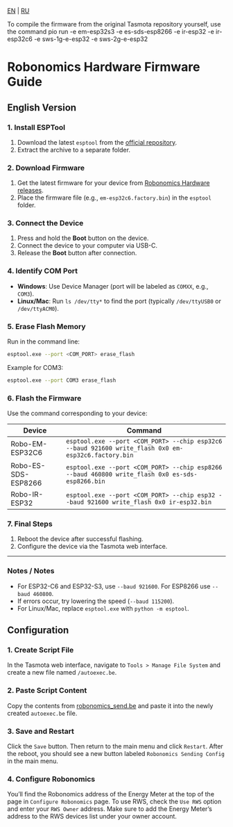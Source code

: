 [EN](./README.md) | [RU](./README.ru.md)

To compile the firmware from the original Tasmota repository yourself, use the command
pio run -e em-esp32s3 -e es-sds-esp8266 -e ir-esp32 -e ir-esp32c6 -e sws-1g-e-esp32 -e sws-2g-e-esp32

# Robonomics Hardware Firmware Guide 
## English Version

### 1. Install ESPTool
1. Download the latest `esptool` from the [official repository](https://github.com/espressif/esptool/releases).
2. Extract the archive to a separate folder.

### 2. Download Firmware
1. Get the latest firmware for your device from [Robonomics Hardware releases](https://github.com/airalab/hardware/releases).
2. Place the firmware file (e.g., `em-esp32c6.factory.bin`) in the `esptool` folder.

### 3. Connect the Device
1. Press and hold the **Boot** button on the device.
2. Connect the device to your computer via USB-C.
3. Release the **Boot** button after connection.

### 4. Identify COM Port
- **Windows**: Use Device Manager (port will be labeled as `COMXX`, e.g., `COM3`).
- **Linux/Mac**: Run `ls /dev/tty*` to find the port (typically `/dev/ttyUSB0` or `/dev/ttyACM0`).

### 5. Erase Flash Memory
Run in the command line:
```bash
esptool.exe --port <COM_PORT> erase_flash
```
Example for COM3:
```bash
esptool.exe --port COM3 erase_flash
```

### 6. Flash the Firmware
Use the command corresponding to your device:

| Device               | Command                                                                                          |
|----------------------|--------------------------------------------------------------------------------------------------|
| Robo-EM-ESP32C6      | `esptool.exe --port <COM_PORT> --chip esp32c6 --baud 921600 write_flash 0x0 em-esp32c6.factory.bin` |
| Robo-ES-SDS-ESP8266  | `esptool.exe --port <COM_PORT> --chip esp8266 --baud 460800 write_flash 0x0 es-sds-esp8266.bin`    |
| Robo-IR-ESP32        | `esptool.exe --port <COM_PORT> --chip esp32 --baud 921600 write_flash 0x0 ir-esp32.bin`            |

### 7. Final Steps
1. Reboot the device after successful flashing.
2. Configure the device via the Tasmota web interface.

---

### Notes / Notes
- For ESP32-C6 and ESP32-S3, use `--baud 921600`. For ESP8266 use `--baud 460800`.
- If errors occur, try lowering the speed (`--baud 115200`).
- For Linux/Mac, replace `esptool.exe` with `python -m esptool`.

## Configuration

### 1. Create Script File
In the Tasmota web interface, navigate to `Tools > Manage File System` and create a new file named `/autoexec.be`.

### 2. Paste Script Content
Copy the contents from  [robonomics_send.be](https://github.com/LoSk-p/esp-robonomics-client/blob/main/examples/Tasmota_driver/robonomics_send.be) and paste it into the newly created `autoexec.be` file.

### 3. Save and Restart
Click the `Save` button. Then return to the main menu and click `Restart`. After the reboot, you should see a new button labeled `Robonomics Sending Config` in the main menu.

### 4. Configure Robonomics
You’ll find the Robonomics address of the Energy Meter at the top of the page in `Configure Robonomics` page.
To use RWS, check the `Use RWS` option and enter your `RWS Owner` address.
Make sure to add the Energy Meter’s address to the RWS devices list under your owner account.
